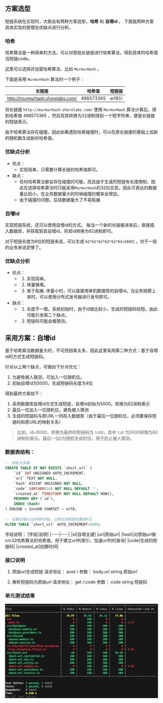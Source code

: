 ## 方案选型

短链系统在实现时，大致会有两种方案选型，**哈希** 和 **自增id** 。
下面就两种方案具体实现的原理及优缺点进行分析。

### 哈希

哈希算法是一种简单的方法，可以对原始长链接进行哈希算法，得到具体的哈希值当短链code。

这里可以选择非加密哈希算法，比如 `MurmurHash` 。

下面是采用 `MurmurHash` 算法的一个例子：

|长链接|哈希值|短链接|
|-|-|-|
|http://murmurhash.shorelabs.com/|498573365|erf81l|

将长链接 `http://murmurhash.shorelabs.com/` 使用 `MurmurHash` 算法计算后，得到哈希值 498573365 ，然后将其转换为32进制得到一个短字符串，便是长链接的短链表示。

由于哈希算法存在碰撞，因此如果遇到哈希碰撞时，可以在原长链接的基础上加新的随机数生成新的哈希值。

### 优缺点分析
- 优点： 
    - 实现简单，只需要计算长链的哈希值即可。
- 缺点： 
    - 任何哈希算法都会存在碰撞的可能，而且由于生成的短链有长度限制，因此在选择哈希算法时只能采用`MurmurHash`的32位实现，因此可表达的数据量比较小，在业务数据量大的时候碰撞的概率会增加。
    - 由于碰撞的问题，后续数据量大了不易拓展


### 自增id
实现短链系统，还可以使用自增id的方式。
每当一个新的长链接进来后，直接插入数据库，并获取到其自增id，将其id转换为62进制即可。

对于短链长度为6位的短链来说，可以生成 `62*62*62*62*62*62=568亿` ，对于一般的业务来说足够了。

### 优缺点分析
- 优点：
    - 1. 实现简单。
    - 2. 体量够用。
    - 3. 易于拓展.
体量小时，可以直接用单机数据库的自增id。当业务规模上来时，可以使用分布式发号器进行发号即可。
- 缺点：
    - 1. 长度不一致。系统初始时，由于id值比较小，生成的短链码较短。由此可能引发第二个缺点。
    - 2. 短链码可能会被猜测。

## 采用方案：自增id
基于哈希算法数据量大时，不可控因素太多，因此这里采用第二种方式：基于自增id的方式生成短链码。

针对以上两个缺点，可做如下针对优化：
1. 为避免被人猜测，可加入一位随机位。
2. 初始自增id为5000，生成短链码长度为4位

得到最终方案如下：
1. 采用数据库自增id方式生成短链，自增id初始为5000。转换为62进制表示
2. 最后一位加入一位随机位，避免被人猜测
3. 生成的短链码与原URL一同存入数据库（由于最后一位随机位，必须要保存短链码和原URL的映射关系）

> 比如，id=5000，转换为最终的短链码为 `1iED`，其中 `1iE` 为5000转换为62进制的表示。最后一位`D`为随机生成的位，用于防止被人猜测。

### 数据表结构：

```sql
-- 短链关系表
CREATE TABLE IF NOT EXISTS `short_url` (
	`id` INT UNSIGNED AUTO_INCREMENT,
	`url` TEXT NOT NULL,
	`hash` BIGINT UNSIGNED NOT NULL,
    `code` VARCHAR(10) NOT NULL DEFAULT '',
	`created_at` TIMESTAMP NOT NULL DEFAULT NOW(),
	PRIMARY KEY (`id`),
    INDEX (hash)
) ENGINE = InnoDB CHARSET = utf8;

-- 设置自增id从5000开始，以使生成短链码最低4位
ALTER TABLE `short_url` AUTO_INCREMENT=5000;

```

字段说明：
|字段|说明|
|----|----|
|id|自增主键|
|url|原始url|
|hash|对原始url做crc32哈希算法的哈希值，用于建立url列索引，加速url列的查询|
|code|生成的短链码|
|created_at|创建时间|




### 接口说明

1. 原始url生成短链
    请求地址： post /
    参数：
    body.url string 原始url

2. 解析短链码为原始url
    请求地址： get /:code
    参数：
        code string 短链码


### 单元测试结果
![](test/Xnip2023-04-11_18-25-49.png)
        





